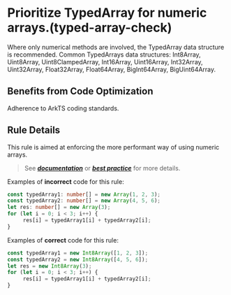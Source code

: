 # Prioritize TypedArray for numeric arrays.(typed-array-check)

Where only numerical methods are involved, the TypedArray data structure is recommended. Common TypedArrays data structures: Int8Array, Uint8Array, Uint8ClampedArray, Int16Array, Uint16Array, Int32Array, Uint32Array, Float32Array, Float64Array, BigInt64Array, BigUint64Array.

## Benefits from Code Optimization
Adherence to ArkTS coding standards.

## Rule Details
This rule is aimed at enforcing the more performant way of using numeric arrays.
>See [***documentation***](https://developer.huawei.com/consumer/{{region}}/doc/harmonyos-guides-{{apiVersion}}/ide-typed-array-check-{{apiVersion}}) or [***best practice***](https://developer.huawei.com/consumer/cn/doc/harmonyos-guides-V5/arkts-high-performance-programming-V5#%E6%95%B0%E5%80%BC%E6%95%B0%E7%BB%84%E6%8E%A8%E8%8D%90%E4%BD%BF%E7%94%A8typedarray) for more details.

Examples of **incorrect** code for this rule:

```ts
const typedArray1: number[] = new Array(1, 2, 3);
const typedArray2: number[] = new Array(4, 5, 6);
let res: number[] = new Array(3);
for (let i = 0; i < 3; i++) {
     res[i] = typedArray1[i] + typedArray2[i];
}
```

Examples of **correct** code for this rule:

```ts
const typedArray1 = new Int8Array([1, 2, 3]); 
const typedArray2 = new Int8Array([4, 5, 6]);  
let res = new Int8Array(3);
for (let i = 0; i < 3; i++) {
     res[i] = typedArray1[i] + typedArray2[i];
}
```
